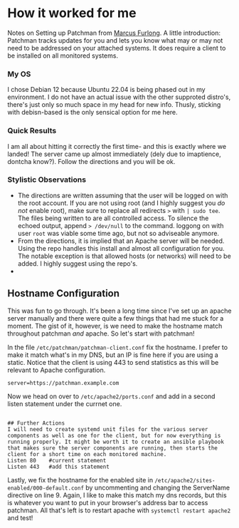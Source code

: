 # How it worked for me
Notes on Setting up Patchman from [Marcus Furlong](https://github.com/furlongm/patchman). A little introduction: Patchman tracks updates for you and lets you know what may or may not need to be addressed on your attached systems. It does require a client to be installed on all monitored systems.

### My OS
I chose Debian 12 because Ubuntu 22.04 is being phased out in my environment. I do not have an actual issue with the other supproted distro's, there's just only so much space in my head for new info. Thusly, sticking with debisn-based is the only sensical option for me here.

### Quick Results
I am all about hitting it correctly the first time- and this is exactly where we landed! The server came up almost immediately (dely due to imaptience, dontcha know?). Follow the directions and you will be ok.

### Stylistic Observations
- The directions are written assuming that the user will be logged on with the root account. If you are not using root (and I highly suggest you *do not* enable root), make sure to replace all redirects `>` with `| sudo tee`. The files being written to are all controlled access. To silence the echoed output, append `> /dev/null` to the command. loggong on with user `root` was viable some time ago, but not so adviseable anymore.
- From the directions, it is implied that an Apache server will be needed. Using the repo handles this install and almost all configuration for you. The notable exception is that allowed hosts (or networks) will need to be added. I highly suggest using the repo's.
- 

## Hostname Configuration
This was fun to go through. It's been a long time since I've set up an apache server manually and there were quite a few things that had me stuck for a moment. The gist of it, however, is we need to make the hostname match throughout patchman *and* apache. So let's start with patchman!

In the file `/etc/patchman/patchman-client.conf` fix the hostname. I prefer to make it match what's in my DNS, but an IP is fine here if you are using a static. Notice that the client is using 443 to send statistics as this will be relevant to Apache configuration.
```
server=https://patchman.example.com
```
Now we head on over to `/etc/apache2/ports.conf` and add in a second listen statement under the currnet one.
```

## Further Actions
I will need to create systemd unit files for the various server components as well as one for the client, but for now everything is running properly. It might be worth it to create an ansible playbook that makes sure the server components are running, then starts the client for a short time on each monitored machine.
Listen 80    #current statement
Listen 443   #add this statement
```
Lastly, we fix the hostname for the enabled site in `/etc/apache2/sites-enabled/000-default.conf` by uncommenting and changing the ServerName directive on line 9. Again, I like to make this match my dns records, but this is whatever you want to put in your browser's address bar to access patchman.
All that's left is to restart apache with `systemctl restart apache2` and test!
